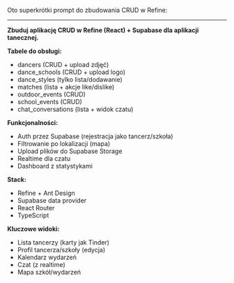 Oto superkrótki prompt do zbudowania CRUD w Refine:

---

**Zbuduj aplikację CRUD w Refine (React) + Supabase dla aplikacji tanecznej.**

**Tabele do obsługi:**
- dancers (CRUD + upload zdjęć)
- dance_schools (CRUD + upload logo)
- dance_styles (tylko lista/dodawanie)
- matches (lista + akcje like/dislike)
- outdoor_events (CRUD)
- school_events (CRUD)
- chat_conversations (lista + widok czatu)

**Funkcjonalności:**
- Auth przez Supabase (rejestracja jako tancerz/szkoła)
- Filtrowanie po lokalizacji (mapa)
- Upload plików do Supabase Storage
- Realtime dla czatu
- Dashboard z statystykami

**Stack:**
- Refine + Ant Design
- Supabase data provider
- React Router
- TypeScript

**Kluczowe widoki:**
- Lista tancerzy (karty jak Tinder)
- Profil tancerza/szkoły (edycja)
- Kalendarz wydarzeń
- Czat (z realtime)
- Mapa szkół/wydarzeń

